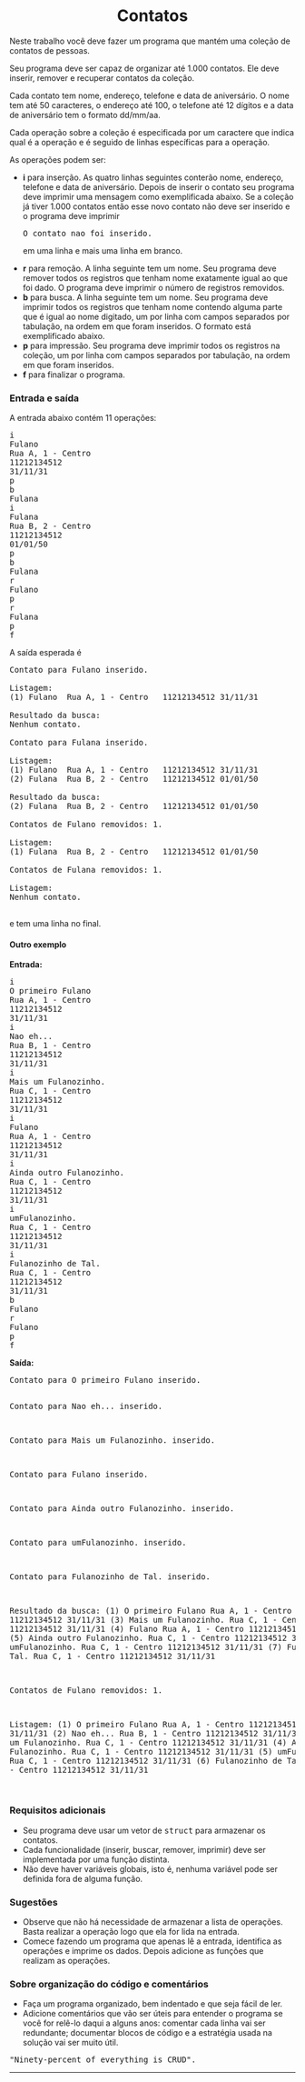 <h1 align="center">Contatos</h1>

Neste trabalho você deve fazer um programa que mantém uma coleção de
contatos de pessoas.

<p>
Seu programa deve ser capaz de organizar até 1.000 contatos.  Ele deve
inserir, remover e recuperar contatos da coleção.

</p><p>
Cada contato tem nome, endereço, telefone e data de aniversário. O
nome tem até 50 caracteres, o endereço até 100, o telefone até 12
dígitos e a data de aniversário tem o formato dd/mm/aa.

</p><p>
Cada operação sobre a coleção é especificada por um caractere que
indica qual é a operação e é seguido de linhas específicas para a
operação.

</p><p>
As operações podem ser:

</p><ul>
<li>
<b>i</b> para inserção. As quatro linhas seguintes conterão nome,
endereço, telefone e data de aniversário. Depois de inserir o contato
seu programa deve imprimir uma mensagem como exemplificada abaixo.  Se
a coleção já tiver 1.000 contatos então esse novo contato não deve ser
inserido e o programa deve imprimir

<pre>O contato nao foi inserido.
</pre>

em uma linha e mais uma linha em branco.

</li><li>
<b>r</b> para remoção. A linha seguinte tem um nome.  Seu programa
deve remover todos os registros que tenham nome exatamente igual ao
que foi dado. O programa deve imprimir o número de registros
removidos.

</li><li>
<b>b</b> para busca.  A linha seguinte tem um nome.  Seu programa deve
imprimir todos os registros que tenham nome contendo alguma parte que
é igual ao nome digitado, um por linha com campos separados por
tabulação, na ordem em que foram inseridos.  O formato está
exemplificado abaixo.

</li><li>
<b>p</b> para impressão. Seu programa deve imprimir todos os registros
na coleção, um por linha com campos separados por tabulação, na ordem
em que foram inseridos.

</li><li>
<b>f</b> para finalizar o programa.
</li></ul>


<h3>Entrada e saída</h3>

A entrada abaixo contém 11 operações:

<pre>i
Fulano
Rua A, 1 - Centro
11212134512
31/11/31
p
b
Fulana
i
Fulana
Rua B, 2 - Centro
11212134512
01/01/50
p
b
Fulana
r
Fulano
p
r
Fulana
p
f
</pre>

A saída esperada é

<pre>Contato para Fulano inserido.

Listagem:
(1) Fulano	Rua A, 1 - Centro	11212134512	31/11/31

Resultado da busca:
Nenhum contato.

Contato para Fulana inserido.

Listagem:
(1) Fulano	Rua A, 1 - Centro	11212134512	31/11/31
(2) Fulana	Rua B, 2 - Centro	11212134512	01/01/50

Resultado da busca:
(2) Fulana	Rua B, 2 - Centro	11212134512	01/01/50

Contatos de Fulano removidos: 1.

Listagem:
(1) Fulana	Rua B, 2 - Centro	11212134512	01/01/50

Contatos de Fulana removidos: 1.

Listagem:
Nenhum contato.

</pre>

e tem uma linha no final.



<h4>Outro exemplo</h4>

<p>
<b>Entrada:</b>

</p><p>
</p><pre>i
O primeiro Fulano
Rua A, 1 - Centro
11212134512
31/11/31
i
Nao eh...
Rua B, 1 - Centro
11212134512
31/11/31
i
Mais um Fulanozinho.
Rua C, 1 - Centro
11212134512
31/11/31
i
Fulano
Rua A, 1 - Centro
11212134512
31/11/31
i
Ainda outro Fulanozinho.
Rua C, 1 - Centro
11212134512
31/11/31
i
umFulanozinho.
Rua C, 1 - Centro
11212134512
31/11/31
i
Fulanozinho de Tal.
Rua C, 1 - Centro
11212134512
31/11/31
b
Fulano
r 
Fulano
p
f
</pre>

<p>
<b>Saída:</b>
  
</p><pre>Contato para O primeiro Fulano inserido.

Contato para Nao eh... inserido.

Contato para Mais um Fulanozinho. inserido.

Contato para Fulano inserido.

Contato para Ainda outro Fulanozinho. inserido.

Contato para umFulanozinho. inserido.

Contato para Fulanozinho de Tal. inserido.

Resultado da busca:
(1) O primeiro Fulano	Rua A, 1 - Centro	11212134512	31/11/31
(3) Mais um Fulanozinho.	Rua C, 1 - Centro	11212134512	31/11/31
(4) Fulano	Rua A, 1 - Centro	11212134512	31/11/31
(5) Ainda outro Fulanozinho.	Rua C, 1 - Centro	11212134512	31/11/31
(6) umFulanozinho.	Rua C, 1 - Centro	11212134512	31/11/31
(7) Fulanozinho de Tal.	Rua C, 1 - Centro	11212134512	31/11/31

Contatos de Fulano removidos: 1.

Listagem:
(1) O primeiro Fulano	Rua A, 1 - Centro	11212134512	31/11/31
(2) Nao eh...	Rua B, 1 - Centro	11212134512	31/11/31
(3) Mais um Fulanozinho.	Rua C, 1 - Centro	11212134512	31/11/31
(4) Ainda outro Fulanozinho.	Rua C, 1 - Centro	11212134512	31/11/31
(5) umFulanozinho.	Rua C, 1 - Centro	11212134512	31/11/31
(6) Fulanozinho de Tal.	Rua C, 1 - Centro	11212134512	31/11/31

</pre>



<h3>Requisitos adicionais</h3>
<ul>
  <li> Seu programa deve usar um vetor de <tt>struct</tt> para
  armazenar os contatos.
  </li><li> Cada funcionalidade (inserir, buscar, remover, imprimir) deve
  ser implementada por uma função distinta.
  </li><li> Não deve haver variáveis globais, isto é, nenhuma variável pode
  ser definida fora de alguma função.
</li></ul>


<h3>Sugestões</h3>

<ul>
<li>
Observe que não há necessidade de armazenar a lista de operações.
Basta realizar a operação logo que ela for lida na entrada.
</li><li>
Comece fazendo um programa que apenas lê a entrada, identifica as
operações e imprime os dados.  Depois adicione as funções que realizam
as operações.
</li></ul>


<h3>Sobre organização do código e comentários</h3>

<ul>
<li>
Faça um programa organizado, bem indentado e que seja fácil de ler.
</li><li>
Adicione comentários que vão ser úteis para entender o programa se
você for relê-lo daqui a alguns anos: comentar cada linha vai ser
redundante; documentar blocos de código e a estratégia usada na
solução vai ser muito útil.
</li></ul>

<pre>"Ninety-percent of everything is CRUD".
</pre>
<hr></form></div></div>

</body></html>
